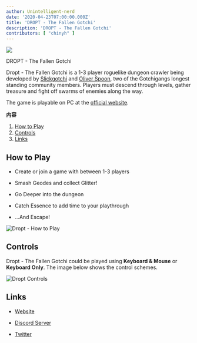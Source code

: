 ```yaml
---
author: Unintelligent-nerd
date: '2020-04-23T07:00:00.000Z'
title: 'DROPT - The Fallen Gotchi'
description: 'DROPT - The Fallen Gotchi'
contributors: [ "chinyh" ]
---
```


<div class="headerImageContainer">
<img class="headerImage" src="/dropt/dropt.png">
<p class="headerImageText">DROPT - The Fallen Gotchi</p>
</div>

Dropt - The Fallen Gotchi is a 1-3 player roguelike dungeon crawler being developed by [Slickgotchi](https://twitter.com/SlickGotchi) and [Oliver Spoon](https://twitter.com/theoliverspoon), two of the Gotchigangs longest standing community members. Players must descend through levels, gather treasure and fight off swarms of enemies along the way.

The game is playable on PC at the [official website](https://www.playdropt.io).

<div class="contentsBox">

**内容**

<ol>
<li><a href=#how-to-play>How to Play</a></li>
<li><a href=#controls>Controls</a></li>
<li><a href=#links>Links</a></li>
</ol>

</div>

## How to Play

- Create or join a game with between 1-3 players

- Smash Geodes and collect Glitter!

- Go Deeper into the dungeon

- Catch Essence to add time to your playthrough

- ...And Escape!

<img class="bodyImage" src="/dropt/how-to-play.png" alt="Dropt - How to Play">

## Controls

Dropt - The Fallen Gotchi could be played using **Keyboard & Mouse** or **Keyboard Only**. The image below shows the control schemes.

<img class="bodyImage" src="/dropt/dropt-controls.png" alt="Dropt Controls">

## Links

- [Website](https://www.playdropt.io)

- [Discord Server](https://discord.com/invite/YVwMwn7w43)

- [Twitter](https://twitter.com/playdropt)